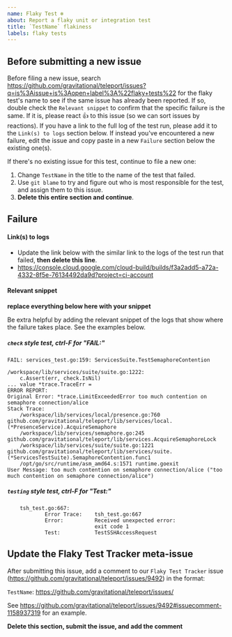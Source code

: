 ```yaml
---
name: Flaky Test ❄
about: Report a flaky unit or integration test
title: `TestName` flakiness
labels: flaky tests
---
```


## Before submitting a new issue

Before filing a new issue, search https://github.com/gravitational/teleport/issues?q=is%3Aissue+is%3Aopen+label%3A%22flaky+tests%22 for
the flaky test's name to see if the same issue has already been reported. If so, double check the `Relevant snippet` to confirm that
the specific failure is the same. If it is, please react 👍 to this issue (so we can sort issues by reactions). If you have a link to the
full log of the test run, please add it to the `Link(s) to logs` section below. If instead you've encountered a new failure, edit the issue
and copy paste in a new `Failure` section below the existing one(s).

If there's no existing issue for this test, continue to file a new one:

1. Change `TestName` in the title to the name of the test that failed.
2. Use `git blame` to try and figure out who is most responsible for the test, and assign them to this issue.
3. **Delete this entire section and continue**.

## Failure

#### Link(s) to logs

- Update the link below with the similar link to the logs of the test run that failed, **then delete this line**.
- https://console.cloud.google.com/cloud-build/builds/f3a2add5-a72a-4332-8f5e-76134492da9d?project=ci-account

#### Relevant snippet

**replace everything below here with your snippet**

Be extra helpful by adding the relevant snippet of the logs that show where the failure takes place.
See the examples below.

##### `check` style test, ctrl-F for "FAIL:"

```
FAIL: services_test.go:159: ServicesSuite.TestSemaphoreContention

/workspace/lib/services/suite/suite.go:1222:
    c.Assert(err, check.IsNil)
... value *trace.TraceErr =
ERROR REPORT:
Original Error: *trace.LimitExceededError too much contention on semaphore connection/alice
Stack Trace:
	/workspace/lib/services/local/presence.go:760 github.com/gravitational/teleport/lib/services/local.(*PresenceService).AcquireSemaphore
	/workspace/lib/services/semaphore.go:245 github.com/gravitational/teleport/lib/services.AcquireSemaphoreLock
	/workspace/lib/services/suite/suite.go:1221 github.com/gravitational/teleport/lib/services/suite.(*ServicesTestSuite).SemaphoreContention.func1
	/opt/go/src/runtime/asm_amd64.s:1571 runtime.goexit
User Message: too much contention on semaphore connection/alice ("too much contention on semaphore connection/alice")
```

##### `testing` style test, ctrl-F for "Test:"

```
    tsh_test.go:667:
        	Error Trace:	tsh_test.go:667
        	Error:      	Received unexpected error:
        	            	exit code 1
        	Test:       	TestSSHAccessRequest
```

## Update the Flaky Test Tracker meta-issue

After submitting this issue, add a comment to our `Flaky Test Tracker` issue (https://github.com/gravitational/teleport/issues/9492) in the format:

`TestName`: https://github.com/gravitational/teleport/issues/<issue-number>

See https://github.com/gravitational/teleport/issues/9492#issuecomment-1158937319 for an example.

**Delete this section, submit the issue, and add the comment**
